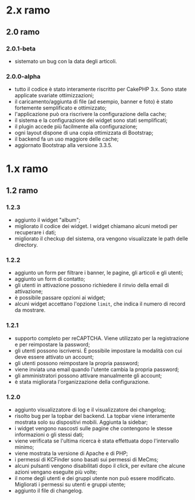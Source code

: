 # 2.x ramo
## 2.0 ramo
### 2.0.1-beta
* sistemato un bug con la data degli articoli.

### 2.0.0-alpha
* tutto il codice è stato interamente riscritto per CakePHP 3.x. Sono state applicate svariate ottimizzazioni;
* il caricamento/aggiunta di file (ad esempio, banner e foto) è stato fortemente semplificato e ottimizzato;
* l'applicazione può ora riscrivere la configurazione della cache;
* il sistema e la configurazione dei widget sono stati semplificati;
* il plugin accede più facilmente alla configurazione;
* ogni layout dispone di una copia ottimizzata di Bootstrap;
* il backend fa un uso maggiore delle cache;
* aggiornato Bootstrap alla versione 3.3.5.

# 1.x ramo
## 1.2 ramo
### 1.2.3
* aggiunto il widget "album";
* migliorato il codice dei widget. I widget chiamano alcuni metodi per recuperare i dati;
* migliorato il checkup del sistema, ora vengono visualizzate le path delle directory.

### 1.2.2
* aggiunto un form per filtrare i banner, le pagine, gli articoli e gli utenti;
* aggiunto un form di contatto;
* gli utenti in attivazione possono richiedere il rinvio della email di attivazione;
* è possibile passare opzioni ai widget;
* alcuni widget accettano l'opzione `limit`, che indica il numero di record da mostrare.

### 1.2.1
* supporto completo per reCAPTCHA. Viene utilizzato per la registrazione e per reimpostare la password;
* gli utenti possono iscriversi. È possibile impostare la modalità con cui deve essere attivato un account;
* gli utenti possono reimpostare la propria password;
* viene inviata una email quando l'utente cambia la propria password;
* gli amministratori possono attivare manualmente gli account;
* è stata migliorata l'organizzazione della configurazione.

### 1.2.0
* aggiunto visualizzatore di log e il visualizzatore dei changelog;
* risolto bug per la topbar del backend. La topbar viene interamente mostrata solo su dispositivi mobili. Aggiunta la sidebar;
* i widget vengono nascosti sulle pagine che contengono le stesse informazioni o gli stessi dati;
* viene verificata se l'ultima ricerca è stata effettuata dopo l'intervallo minimo;
* viene mostrata la versione di Apache e di PHP;
* i permessi di KCFinder sono basati sui permessi di MeCms;
* alcuni pulsanti vengono disabilitati dopo il click, per evitare che alcune azioni vengano eseguite più volte;
* il nome degli utenti e dei gruppi utente non può essere modificato. Migliorati i permessi su utenti e gruppi utente;
* aggiunto il file di changelog.